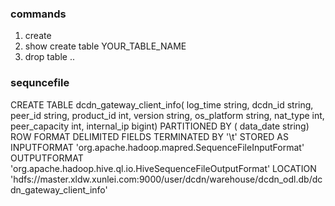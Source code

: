 ### commands 
1. create
2. show create table YOUR\_TABLE\_NAME
3. drop table ..

### sequncefile
CREATE  TABLE dcdn\_gateway\_client\_info(
  log\_time string,
  dcdn\_id string,
  peer\_id string,
  product\_id int,
  version string,
  os\_platform string,
  nat\_type int,
  peer\_capacity int,
  internal\_ip bigint)
PARTITIONED BY (
  data\_date string)
ROW FORMAT DELIMITED
  FIELDS TERMINATED BY '\t'
STORED AS INPUTFORMAT
  'org.apache.hadoop.mapred.SequenceFileInputFormat'
OUTPUTFORMAT
  'org.apache.hadoop.hive.ql.io.HiveSequenceFileOutputFormat'
LOCATION
  'hdfs://master.xldw.xunlei.com:9000/user/dcdn/warehouse/dcdn\_odl.db/dcdn\_gateway\_client\_info'

